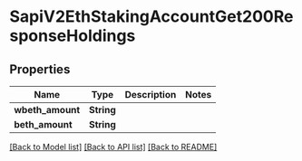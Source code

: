 # SapiV2EthStakingAccountGet200ResponseHoldings

## Properties

Name | Type | Description | Notes
------------ | ------------- | ------------- | -------------
**wbeth_amount** | **String** |  | 
**beth_amount** | **String** |  | 

[[Back to Model list]](../README.md#documentation-for-models) [[Back to API list]](../README.md#documentation-for-api-endpoints) [[Back to README]](../README.md)


